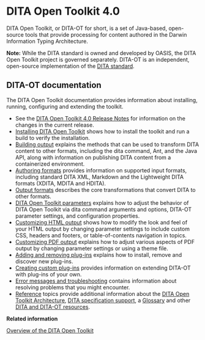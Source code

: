 # DITA Open Toolkit 4.0

DITA Open Toolkit, or DITA-OT for short, is a set of Java-based, open-source tools that provide processing for content authored in the Darwin Information Typing Architecture.

**Note:** While the DITA standard is owned and developed by OASIS, the DITA Open Toolkit project is governed separately. DITA-OT is an independent, open-source implementation of the [DITA standard](http://docs.oasis-open.org/dita/dita/v1.3/dita-v1.3-part0-overview.html).

## DITA-OT documentation

The DITA Open Toolkit documentation provides information about installing, running, configuring and extending the toolkit.

-   See the [DITA Open Toolkit 4.0 Release Notes](release-notes/index.md) for information on the changes in the current release.
-   [Installing DITA Open Toolkit](topics/installing-client.md) shows how to install the toolkit and run a build to verify the installation.
-   [Building output](topics/building-output.md) explains the methods that can be used to transform DITA content to other formats, including the dita command, Ant, and the Java API, along with information on publishing DITA content from a containerized environment.
-   [Authoring formats](topics/input-formats.md) provides information on supported input formats, including standard DITA XML, Markdown and the Lightweight DITA formats \(XDITA, MDITA and HDITA\).
-   [Output formats](topics/output-formats.md) describes the core transformations that convert DITA to other formats.
-   [DITA Open Toolkit parameters](parameters/index.md) explains how to adjust the behavior of DITA Open Toolkit via dita command arguments and options, DITA-OT parameter settings, and configuration properties.
-   [Customizing HTML output](topics/html-customization.md) shows how to modify the look and feel of your HTML output by changing parameter settings to include custom CSS, headers and footers, or table-of-contents navigation in topics.
-   [Customizing PDF output](topics/pdf-customization.md) explains how to adjust various aspects of PDF output by changing parameter settings or using a theme file.
-   [Adding and removing plug-ins](topics/adding-plugins.md) explains how to install, remove and discover new plug-ins.
-   [Creating custom plug-ins](topics/custom-plugins.md) provides information on extending DITA-OT with plug-ins of your own.
-   [Error messages and troubleshooting](topics/troubleshooting-overview.md) contains information about resolving problems that you might encounter.
-   [Reference](reference/index.md) topics provide additional information about the [DITA Open Toolkit Architecture](reference/architecture.md), [DITA specification support](reference/dita-spec-support.md), a [Glossary](reference/glossary.md) and other [DITA and DITA-OT resources](topics/dita-and-dita-ot-resources.md).

**Related information**  


[Overview of the DITA Open Toolkit](https://www.oxygenxml.com/events/2014/dita-ot_day.html#Overview_of_the_DITA_Open_Toolkit)

